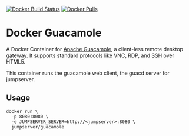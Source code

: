 [![Docker Build Status](https://img.shields.io/docker/build/jumpserver/guacamole.svg?style=for-the-badge)](https://hub.docker.com/r/jumpserver/guacamole/)
[![Docker Pulls](https://img.shields.io/docker/pulls/jumpserver/guacamole.svg?style=for-the-badge)](https://hub.docker.com/r/jumpserver/guacamole/)

# Docker Guacamole

A Docker Container for [Apache Guacamole](https://guacamole.incubator.apache.org/), a client-less remote desktop gateway. It supports standard protocols like VNC, RDP, and SSH over HTML5.

This container runs the guacamole web client, the guacd server for jumpserver.

## Usage

```shell
docker run \
  -p 8080:8080 \
  -e JUMPSERVER_SERVER=http://<jumpserver>:8080 \
  jumpserver/guacamole
```

